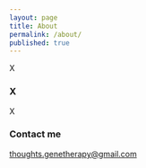 ```yaml
---
layout: page
title: About
permalink: /about/
published: true
---
```


X

### X

X

### Contact me

[thoughts.genetherapy@gmail.com](mailto:thoughts.genetherapy@gmail.com)
